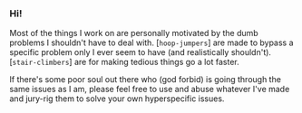 ### Hi!
Most of the things I work on are personally motivated by the dumb problems I shouldn't have to deal with. [`hoop-jumpers`] are made to bypass a specific problem only I ever seem to have (and realistically shouldn't). [`stair-climbers`] are for making tedious things go a lot faster.

If there's some poor soul out there who (god forbid) is going through the same issues as I am, please feel free to use and abuse whatever I've made and jury-rig them to solve your own hyperspecific issues.
<!--
**mlemko/mlemko** is a ✨ _special_ ✨ repository because its `README.md` (this file) appears on your GitHub profile.

Here are some ideas to get you started:

- 🔭 I’m currently working on ...
- 🌱 I’m currently learning ...
- 👯 I’m looking to collaborate on ...
- 🤔 I’m looking for help with ...
- 💬 Ask me about ...
- 📫 How to reach me: ...
- 😄 Pronouns: ...
- ⚡ Fun fact: ...
-->
